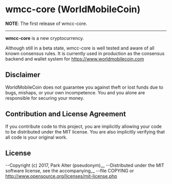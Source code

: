 # wmcc-core (WorldMobileCoin)

__NOTE__: The first release of wmcc-core.

---

**wmcc-core** is a new cryptocurrency.

Although still in a beta state, wmcc-core is well tested and aware of all known
consensus rules. It is currently used in production as the consensus backend
and wallet system for https://www.worldmobilecoin.com

## Disclaimer

WorldMobileCoin does not guarantee you against theft or lost funds due to bugs, mishaps,
or your own incompetence. You and you alone are responsible for securing your money.

## Contribution and License Agreement

If you contribute code to this project, you are implicitly allowing your code
to be distributed under the MIT license. You are also implicitly verifying that
all code is your original work.

## License

--Copyright (c) 2017, Park Alter (pseudonym)__
--Distributed under the MIT software license, see the accompanying__
--file COPYING or http://www.opensource.org/licenses/mit-license.php 
